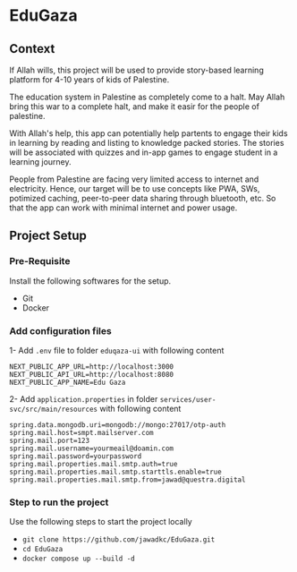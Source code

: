 # EduGaza

## Context
If Allah wills, this project will be used to provide story-based learning platform for 4-10 years of kids of Palestine.

The education system in Palestine as completely come to a halt. May Allah bring this war to a complete halt, and make it easir for the people of palestine.

With Allah's help, this app can potentially help partents to engage their kids in learning by reading and listing to knowledge packed stories. The stories will be associated with quizzes and in-app games to engage student in a learning journey.

People from Palestine are facing very limited access to internet and electricity. Hence, our target will be to use concepts like PWA, SWs, potimized caching, peer-to-peer data sharing through bluetooth, etc. So that the app can work with minimal internet and power usage.


## Project Setup

### Pre-Requisite
Install the following softwares for the setup.
- Git
- Docker

### Add configuration files

1- Add `.env` file to folder `eduqaza-ui` with following content
```
NEXT_PUBLIC_APP_URL=http://localhost:3000
NEXT_PUBLIC_API_URL=http://localhost:8080
NEXT_PUBLIC_APP_NAME=Edu Gaza
```

2- Add `application.properties` in folder `services/user-svc/src/main/resources` with following content
```
spring.data.mongodb.uri=mongodb://mongo:27017/otp-auth
spring.mail.host=smpt.mailserver.com
spring.mail.port=123
spring.mail.username=yourmeail@doamin.com
spring.mail.password=yourpassword
spring.mail.properties.mail.smtp.auth=true
spring.mail.properties.mail.smtp.starttls.enable=true
spring.mail.properties.mail.smtp.from=jawad@questra.digital
```

### Step to run the project
Use the following steps to start the project locally

- `git clone https://github.com/jawadkc/EduGaza.git`
- `cd EduGaza`
- `docker compose up --build -d`